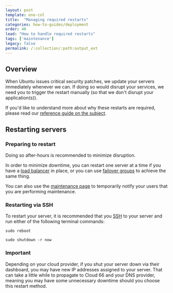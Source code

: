 ```yaml
---
layout: post
template: one-col
title:  "Managing required restarts"
categories: how-to-guides/deployment
order: 40
lead: "How to handle required restarts"
tags: ['maintenance']
legacy: false
permalink: /:collection/:path:output_ext
---
```


## Overview

When Ubuntu issues critical security patches, we update your servers immediately whenever we can. If doing so would disrupt your services, we need you to trigger the restart manually (so that we don't disrupt your application(s)). 

If you'd like to understand more about why these restarts are required, please read our [reference guide on the subject](/maestro/references/server-restart-notifications.html).

## Restarting servers

### Preparing to restart

Doing so after-hours is recommended to minimize disruption.

In order to minimize downtime, you can restart one server at a time if you have a [load balancer](/maestro/tutorials/load-balancing.html) in place, or you can use [failover groups](/maestro/tutorials/failover-groups.html) to achieve the same thing.

You can also use the [maintenance page](/maestro/how-to-guides/deployment/service-network-configuration.html) to temporarily notify your users that you are performing maintenance.

### Restarting via SSH

To restart your server, it is recommended that you [SSH](/maestro/how-to-guides/common-tools/ssh.html) to your server and run either of the following terminal commands:

```shell
sudo reboot 
```

```shell
sudo shutdown -r now
```

### Important
<div class="notice">
<p>Depending on your cloud provider, if you shut your server down via their dashboard, you may have new IP addresses assigned to your server. That can take a little while to propagate to Cloud 66 and your DNS provider, meaning you may have some unnecessary downtime should you choose this restart method.</p>
</div>